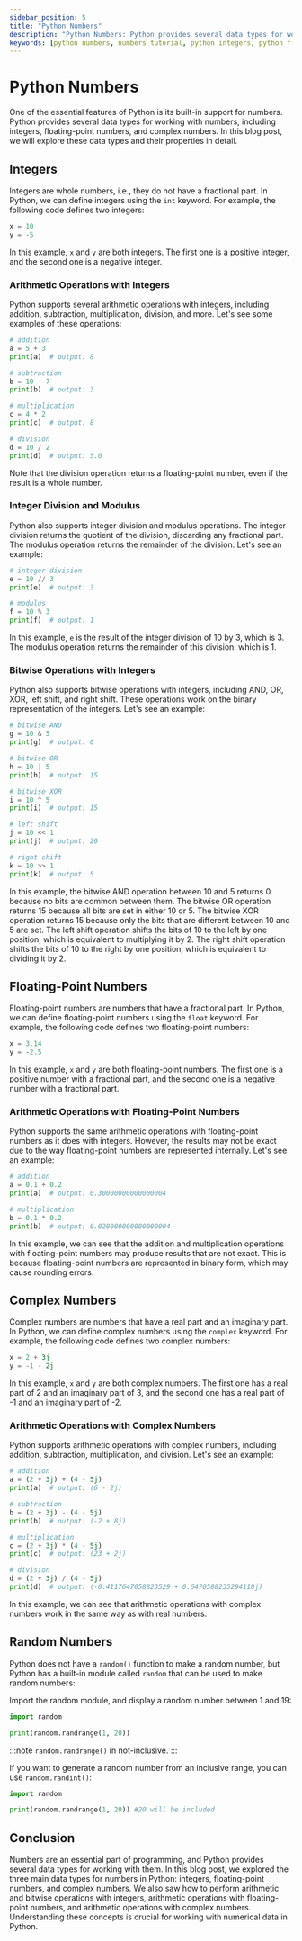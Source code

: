 ```yaml
---
sidebar_position: 5
title: "Python Numbers"
description: "Python Numbers: Python provides several data types for working with numbers, including integers, floating-point numbers, and complex numbers. In this blog post, we will explore these data types and their properties in detail."
keywords: [python numbers, numbers tutorial, python integers, python float, python complex numbers, python random numbers]
---
```


# Python Numbers

One of the essential features of Python is its built-in support for numbers. Python provides several data types for working with numbers, including integers, floating-point numbers, and complex numbers. In this blog post, we will explore these data types and their properties in detail.

## Integers

Integers are whole numbers, i.e., they do not have a fractional part. In Python, we can define integers using the `int` keyword. For example, the following code defines two integers:

```python
x = 10
y = -5
```

In this example, `x` and `y` are both integers. The first one is a positive integer, and the second one is a negative integer.

### Arithmetic Operations with Integers

Python supports several arithmetic operations with integers, including addition, subtraction, multiplication, division, and more. Let's see some examples of these operations:

```python
# addition
a = 5 + 3
print(a)  # output: 8

# subtraction
b = 10 - 7
print(b)  # output: 3

# multiplication
c = 4 * 2
print(c)  # output: 8

# division
d = 10 / 2
print(d)  # output: 5.0
```

Note that the division operation returns a floating-point number, even if the result is a whole number.

### Integer Division and Modulus

Python also supports integer division and modulus operations. The integer division returns the quotient of the division, discarding any fractional part. The modulus operation returns the remainder of the division. Let's see an example:

```python
# integer division
e = 10 // 3
print(e)  # output: 3

# modulus
f = 10 % 3
print(f)  # output: 1
```

In this example, `e` is the result of the integer division of 10 by 3, which is 3. The modulus operation returns the remainder of this division, which is 1.

### Bitwise Operations with Integers

Python also supports bitwise operations with integers, including AND, OR, XOR, left shift, and right shift. These operations work on the binary representation of the integers. Let's see an example:

```python
# bitwise AND
g = 10 & 5
print(g)  # output: 0

# bitwise OR
h = 10 | 5
print(h)  # output: 15

# bitwise XOR
i = 10 ^ 5
print(i)  # output: 15

# left shift
j = 10 << 1
print(j)  # output: 20

# right shift
k = 10 >> 1
print(k)  # output: 5
```

In this example, the bitwise AND operation between 10 and 5 returns 0 because no bits are common between them. The bitwise OR operation returns 15 because all bits are set in either 10 or 5. The bitwise XOR operation returns 15 because only the bits that are different between 10 and 5 are set. The left shift operation shifts the bits of 10 to the left by one position, which is equivalent to multiplying it by 2. The right shift operation shifts the bits of 10 to the right by one position, which is equivalent to dividing it by 2.

## Floating-Point Numbers

Floating-point numbers are numbers that have a fractional part. In Python, we can define floating-point numbers using the `float` keyword. For example, the following code defines two floating-point numbers:

```python
x = 3.14
y = -2.5
```

In this example, `x` and `y` are both floating-point numbers. The first one is a positive number with a fractional part, and the second one is a negative number with a fractional part.

### Arithmetic Operations with Floating-Point Numbers

Python supports the same arithmetic operations with floating-point numbers as it does with integers. However, the results may not be exact due to the way floating-point numbers are represented internally. Let's see an example:

```python
# addition
a = 0.1 + 0.2
print(a)  # output: 0.30000000000000004

# multiplication
b = 0.1 * 0.2
print(b)  # output: 0.020000000000000004
```

In this example, we can see that the addition and multiplication operations with floating-point numbers may produce results that are not exact. This is because floating-point numbers are represented in binary form, which may cause rounding errors.

## Complex Numbers

Complex numbers are numbers that have a real part and an imaginary part. In Python, we can define complex numbers using the `complex` keyword. For example, the following code defines two complex numbers:

```python
x = 2 + 3j
y = -1 - 2j
```

In this example, `x` and `y` are both complex numbers. The first one has a real part of 2 and an imaginary part of 3, and the second one has a real part of -1 and an imaginary part of -2.

### Arithmetic Operations with Complex Numbers

Python supports arithmetic operations with complex numbers, including addition, subtraction, multiplication, and division. Let's see an example:

```python
# addition
a = (2 + 3j) + (4 - 5j)
print(a)  # output: (6 - 2j)

# subtraction
b = (2 + 3j) - (4 - 5j)
print(b)  # output: (-2 + 8j)

# multiplication
c = (2 + 3j) * (4 - 5j)
print(c)  # output: (23 + 2j)

# division
d = (2 + 3j) / (4 - 5j)
print(d)  # output: (-0.4117647058823529 + 0.6470588235294118j)
```

In this example, we can see that arithmetic operations with complex numbers work in the same way as with real numbers.

## Random Numbers
Python does not have a `random()` function to make a random number, but Python has a built-in module called `random` that can be used to make random numbers:

Import the random module, and display a random number between 1 and 19:
```python
import random

print(random.randrange(1, 20))
```
:::note
`random.randrange()` in not-inclusive.
:::

If you want to generate a random number from an inclusive range, you can use `random.randint()`:
```python
import random

print(random.randrange(1, 20)) #20 will be included
```

## Conclusion

Numbers are an essential part of programming, and Python provides several data types for working with them. In this blog post, we explored the three main data types for numbers in Python: integers, floating-point numbers, and complex numbers. We also saw how to perform arithmetic and bitwise operations with integers, arithmetic operations with floating-point numbers, and arithmetic operations with complex numbers. Understanding these concepts is crucial for working with numerical data in Python.